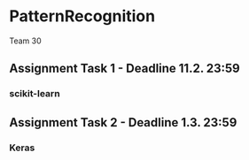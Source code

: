 # PatternRecognition
Team 30

## Assignment Task 1 - Deadline 11.2. 23:59
### scikit-learn

## Assignment Task 2 - Deadline 1.3. 23:59
### Keras
